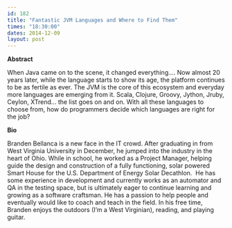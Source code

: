 ```yaml
---
id: 182
title: "Fantastic JVM Languages and Where to Find Them"
times: "18:30:00"
dates: 2014-12-09
layout: post
---
```

 **Abstract**

When Java came on to the scene, it changed everything…. Now almost 20 years later, while the language starts to show its age, the platform continues to be as fertile as ever. The JVM is the core of this ecosystem and everyday more languages are emerging from it. Scala, Clojure, Groovy, Jython, Jruby, Ceylon, XTrend… the list goes on and on. With all these languages to choose from, how do programmers decide which languages are right for the job?  

**Bio**

Branden Bellanca is a new face in the IT crowd. After graduating in from West Virginia University in December, he jumped into the industry in the heart of Ohio. While in school, he worked as a Project Manager, helping guide the design and construction of a fully functioning, solar powered Smart House for the U.S. Department of Energy Solar Decathlon.&nbsp; He has some experience in development and currently works as an automator and QA in the testing space, but is ultimately eager to continue learning and growing as a software craftsman. He has a passion to help people and eventually would like to coach and teach in the field. In his free time, Branden enjoys the outdoors (I’m a West Virginian), reading, and playing guitar.

